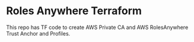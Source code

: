 # Roles Anywhere Terraform 

This repo has TF code to create AWS Private CA and AWS RolesAnywhere Trust Anchor and Profiles.

